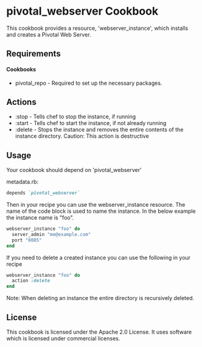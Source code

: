 pivotal_webserver Cookbook
==========================
This cookbook provides a resource, 'webserver_instance', which installs and creates a Pivotal Web Server.

Requirements
------------
#### Cookbooks
- pivotal_repo - Required to set up the necessary packages.

Actions
-------

- :stop - Tells chef to stop the instance, if running
- :start - Tells chef to start the instance, if not already running
- :delete - Stops the instance and removes the entire contents of the instance directory. Caution: This action is destructive

Usage
-----
Your cookbook should depend on 'pivotal_webserver'

metadata.rb:
```ruby
depends `pivotal_webserver`
```

Then in your recipe you can use the webserver_instance resource. The name of the code block is used to name the instance. In the below example the instance name is "foo".
```ruby
webserver_instance "foo" do
  server_admin "me@example.com"
  port "8085"
end
```

If you need to delete a created instance you can use the following in your recipe
```ruby
webserver_instance "foo" do
  action :delete
end
```
Note: When deleting an instance the entire directory is recursively deleted.

License
-------
This cookbook is licensed under the Apache 2.0 License. It uses software which is licensed under commercial licenses.

